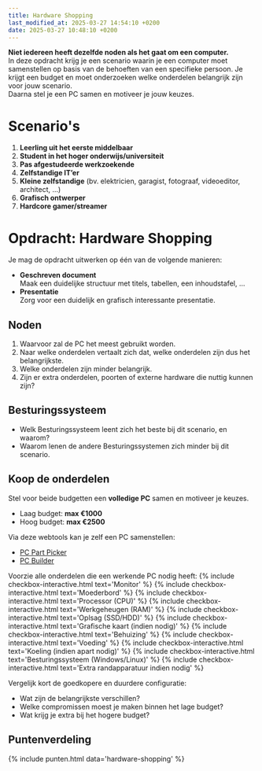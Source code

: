 ```yaml
---
title: Hardware Shopping
last_modified_at: 2025-03-27 14:54:10 +0200
date: 2025-03-27 10:48:10 +0200
---
```


**Niet iedereen heeft dezelfde noden als het gaat om een computer.**  
In deze opdracht krijg je een scenario waarin je een computer moet samenstellen op basis van de behoeften van een specifieke persoon.
Je krijgt een budget en moet onderzoeken welke onderdelen belangrijk zijn voor jouw scenario.  
Daarna stel je een PC samen en motiveer je jouw keuzes.

# Scenario's

1. **Leerling uit het eerste middelbaar**
2. **Student in het hoger onderwijs/universiteit**
3. **Pas afgestudeerde werkzoekende**
4. **Zelfstandige IT’er**
5. **Kleine zelfstandige** (bv. elektricien, garagist, fotograaf, videoeditor, architect, ...)
6. **Grafisch ontwerper**
7. **Hardcore gamer/streamer**

# Opdracht: Hardware Shopping

Je mag de opdracht uitwerken op één van de volgende manieren:

- **Geschreven document**  
   Maak een duidelijke structuur met titels, tabellen, een inhoudstafel, ...
- **Presentatie**  
   Zorg voor een duidelijk en grafisch interessante presentatie.

## Noden

1. Waarvoor zal de PC het meest gebruikt worden.
2. Naar welke onderdelen vertaalt zich dat, welke onderdelen zijn dus het belangrijkste.
3. Welke onderdelen zijn minder belangrijk.
4. Zijn er extra onderdelen, poorten of externe hardware die nuttig kunnen zijn?

## Besturingssysteem

- Welk Besturingssysteem leent zich het beste bij dit scenario, en waarom?
- Waarom lenen de andere Besturingssystemen zich minder bij dit scenario.

## Koop de onderdelen

Stel voor beide budgetten een **volledige PC** samen en motiveer je keuzes.

- Laag budget: **max €1000**
- Hoog budget: **max €2500**

Via deze webtools kan je zelf een PC samenstellen:

- [PC Part Picker](https://pcpartpicker.com)
- [PC Builder](https://pcbuilder.net)

Voorzie alle onderdelen die een werkende PC nodig heeft:
{% include checkbox-interactive.html text='Monitor' %}
{% include checkbox-interactive.html text='Moederbord' %}
{% include checkbox-interactive.html text='Processor (CPU)' %}
{% include checkbox-interactive.html text='Werkgeheugen (RAM)' %}
{% include checkbox-interactive.html text='Oplsag (SSD/HDD)' %}
{% include checkbox-interactive.html text='Grafische kaart (indien nodig)' %}
{% include checkbox-interactive.html text='Behuizing' %}
{% include checkbox-interactive.html text='Voeding' %}
{% include checkbox-interactive.html text='Koeling (indien apart nodig)' %}
{% include checkbox-interactive.html text='Besturingssysteem (Windows/Linux)' %}
{% include checkbox-interactive.html text='Extra randapparatuur indien nodig' %}

Vergelijk kort de goedkopere en duurdere configuratie:

- Wat zijn de belangrijkste verschillen?
- Welke compromissen moest je maken binnen het lage budget?
- Wat krijg je extra bij het hogere budget?

## Puntenverdeling

{% include punten.html data='hardware-shopping' %}
